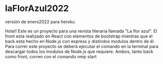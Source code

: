 # laFlorAzul2022
versión de enero2022 para heroku

Hola!! Este es un proyecto para una revista literaria llamada "La flor azul".
El front esta realizado en React con elementos de bootstrap mientras que el back esta hecho en Node.js con express y distindos modulos dentro de él. 
Para correr este proyecto se deberá ejecutar el comando <npm init> en la terminal para descargar todos los modulos de Node.js que requiere. Ambos, tanto back como front, corren con el comando nmp start
